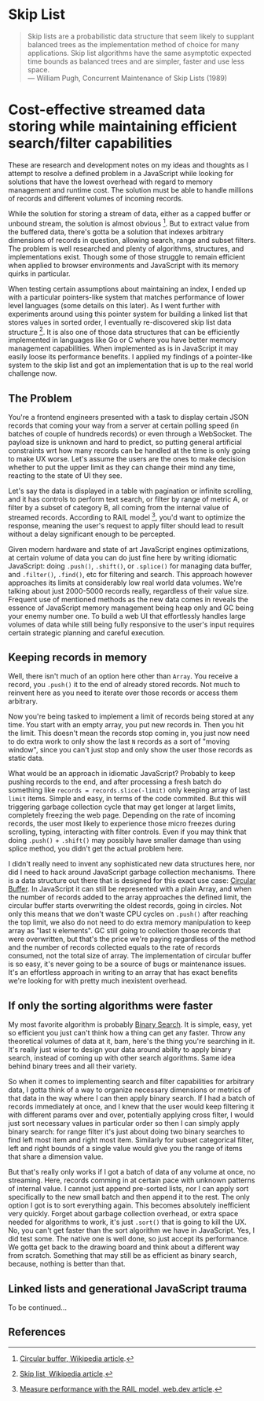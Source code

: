 # Skip List

> Skip lists are a probabilistic data structure that seem likely to supplant
> balanced trees as the implementation method of choice for many applications.
> Skip list algorithms have the same asymptotic expected time bounds as balanced
> trees and are simpler, faster and use less space.  
> — William Pugh, Concurrent Maintenance of Skip Lists (1989)

# Cost-effective streamed data storing while maintaining efficient search/filter capabilities

These are research and development notes on my ideas and thoughts as I attempt
to resolve a defined problem in a JavaScript while looking for solutions that
have the lowest overhead with regard to memory management and runtime cost. The
solution must be able to handle millions of records and different volumes of
incoming records.

While the solution for storing a stream of data, either as a capped buffer or
unbound stream, the solution is almost obvious [^circular-buffer-wiki]. But to
extract value from the buffered data, there's gotta be a solution that indexes
arbitrary dimensions of records in question, allowing search, range and subset
filters. The problem is well researched and plenty of algorithms, structures,
and implementations exist. Though some of those struggle to remain efficient
when applied to browser environments and JavaScript with its memory quirks in
particular.

When testing certain assumptions about maintaining an index, I ended up with a
particular pointers-like system that matches performance of lower level
languages (some details on this later). As I went further with experiments
around using this pointer system for building a linked list that stores values
in sorted order, I eventually re-discovered skip list data structure
[^skip-list-wiki]. It is also one of those data structures that can be
efficiently implemented in languages like Go or C where you have better memory
management capabilities. When implemented as is in JavaScript it may easily
loose its performance benefits. I applied my findings of a pointer-like system
to the skip list and got an implementation that is up to the real world
challenge now.

## The Problem

You're a frontend engineers presented with a task to display certain JSON
records that coming your way from a server at certain polling speed (in batches
of couple of hundreds records) or even through a WebSocket. The payload size is
unknown and hard to predict, so putting general artificial constraints wrt how
many records can be handled at the time is only going to make UX worse. Let's
assume the users are the ones to make decision whether to put the upper limit as
they can change their mind any time, reacting to the state of UI they see.

Let's say the data is displayed in a table with pagination or infinite
scrolling, and it has controls to perform text search, or filter by range of
metric A, or filter by a subset of category B, all coming from the internal
value of streamed records. According to RAIL model [^rail-model], you'd want to
optimize the response, meaning the user's request to apply filter should lead to
result without a delay significant enough to be percepted.

Given modern hardware and state of art JavaScript engines optimizations, at
certain volume of data you can do just fine here by writing idiomatic
JavaScript: doing `.push()`, `.shift()`, or `.splice()` for managing data
buffer, and `.filter()`, `.find()`, etc for filtering and search. This approach
however approaches its limits at considerably low real world data volumes. We're
talking about just 2000-5000 records really, regardless of their value size.
Frequent use of mentioned methods as the new data comes in reveals the essence
of JavaScript memory management being heap only and GC being your enemy number
one. To build a web UI that effortlessly handles large volumes of data while
still being fully responsive to the user's input requires certain strategic
planning and careful execution.

## Keeping records in memory

Well, there isn't much of an option here other than `Array`. You receive a
record, you `.push()` it to the end of already stored records. Not much to
reinvent here as you need to iterate over those records or access them
arbitrary.

Now you're being tasked to implement a limit of records being stored at any
time. You start with an empty array, you put new records in. Then you hit the
limit. This doesn't mean the records stop coming in, you just now need to do
extra work to only show the last `N` records as a sort of "moving window", since
you can't just stop and only show the user those records as static data.

What would be an approach in idiomatic JavaScript? Probably to keep pushing
records to the end, and after processing a fresh batch do something like
`records = records.slice(-limit)` only keeping array of last `limit` items.
Simple and easy, in terms of the code commited. But this will triggering garbage
collection cycle that may get longer at larget limits, completely freezing the
web page. Depending on the rate of incoming records, the user most likely to
experience those micro freezes during scrolling, typing, interacting with filter
controls. Even if you may think that doing `.push()` + `.shift()` may possibly
have smaller damage than using splice method, you didn't get the actual problem
here.

I didn't really need to invent any sophisticated new data structures here, nor
did I need to hack around JavaScript garbage collection mechanisms. There is a
data structure out there that is designed for this exact use case:
[Circular Buffer](https://en.wikipedia.org/wiki/Circular_buffer). In JavaScript
it can still be represented with a plain Array, and when the number of records
added to the array approaches the defined limit, the circular buffer starts
overwriting the oldest records, going in circles. Not only this means that we
don't waste CPU cycles on `.push()` after reaching the top limit, we also do not
need to do extra memory manipulation to keep array as "last `N` elements". GC
still going to collection those records that were overwritten, but that's the
price we're paying regardless of the method and the number of records collected
equals to the rate of records consumed, not the total size of array. The
implementation of circular buffer is so easy, it's never going to be a source of
bugs or maintenance issues. It's an effortless approach in writing to an array
that has exact benefits we're looking for with pretty much inexistent overhead.

## If only the sorting algorithms were faster

My most favorite algorithm is probably
[Binary Search](https://en.wikipedia.org/wiki/Binary_search). It is simple,
easy, yet so efficient you just can't think how a thing can get any faster.
Throw any theoretical volumes of data at it, bam, here's the thing you're
searching in it. It's really just wiser to design your data around ability to
apply binary search, instead of coming up with other search algorithms. Same
idea behind binary trees and all their variety.

So when it comes to implementing search and filter capabilities for arbitrary
data, I gotta think of a way to organize necessary dimensions or metrics of that
data in the way where I can then apply binary search. If I had a batch of
records immediately at once, and I knew that the user would keep filtering it
with different params over and over, potentially applying cross filter, I would
just sort necessary values in particular order so then I can simply apply binary
search: for range filter it's just about doing two binary searches to find left
most item and right most item. Similarly for subset categorical filter, left and
right bounds of a single value would give you the range of items that share a
dimension value.

But that's really only works if I got a batch of data of any volume at once, no
streaming. Here, records comming in at certain pace with unknown patterns of
internal value. I cannot just append pre-sorted lists, nor I can apply sort
specifically to the new small batch and then append it to the rest. The only
option I got is to sort everything again. This becomes absolutely inefficient
very quickly. Forget about garbage collection overhead, or extra space needed
for algorithms to work, it's just `.sort()` that is going to kill the UX. No,
you can't get faster than the sort algorithm we have in JavaScript. Yes, I did
test some. The native one is well done, so just accept its performance. We gotta
get back to the drawing board and think about a different way from scratch.
Something that may still be as efficient as binary search, because, nothing is
better than that.

## Linked lists and generational JavaScript trauma

To be continued...

<!-- ... why linked lists in javascript are not the same as in C -->

## References

[^circular-buffer-wiki]:
    [Circular buffer, Wikipedia article](https://en.wikipedia.org/wiki/Circular_buffer).

[^skip-list-wiki]: [Skip list, Wikipedia article](https://en.wikipedia.org/wiki/Skip_list).
[^rail-model]:
    [Measure performance with the RAIL model, web.dev article](https://web.dev/articles/rail).

[^pugh-paper]:
    ["Skip Lists: A Probabilistic Alternative to Balanced Trees", William Pugh](https://15721.courses.cs.cmu.edu/spring2018/papers/08-oltpindexes1/pugh-skiplists-cacm1990.pdf)

[^mit-lecture]:
    ["Randomization: Skip Lists", Srinivas Devadas, MIT 6.046J Design and Analysis of Algorithms, Spring 2015](https://www.youtube.com/watch?v=2g9OSRKJuzM)

[^lru-link]:
    ["Implementing an efficient LRU cache in JavaScript", Guillaume Plique](https://yomguithereal.github.io/posts/lru-cache)
